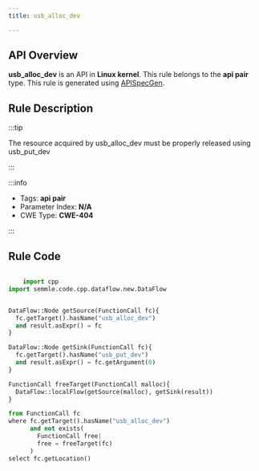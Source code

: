 ```yaml
---
title: usb_alloc_dev

---
```



## API Overview
**usb_alloc_dev** is an API in **Linux kernel**. This rule belongs to the **api pair** type. This rule is generated using [APISpecGen](../../tools/APISpecGen).
## Rule Description

:::tip

The resource acquired by usb_alloc_dev must be properly released using usb_put_dev

:::

:::info

- Tags: **api pair**
- Parameter Index: **N/A**
- CWE Type: **CWE-404**

:::

## Rule Code
```python

    import cpp
import semmle.code.cpp.dataflow.new.DataFlow


DataFlow::Node getSource(FunctionCall fc){
  fc.getTarget().hasName("usb_alloc_dev")
  and result.asExpr() = fc
}

DataFlow::Node getSink(FunctionCall fc){
  fc.getTarget().hasName("usb_put_dev")
  and result.asExpr() = fc.getArgument(0)
}

FunctionCall freeTarget(FunctionCall malloc){
  DataFlow::localFlow(getSource(malloc), getSink(result))
}

from FunctionCall fc
where fc.getTarget().hasName("usb_alloc_dev")
      and not exists(
        FunctionCall free| 
        free = freeTarget(fc)
      )
select fc.getLocation()

    
```